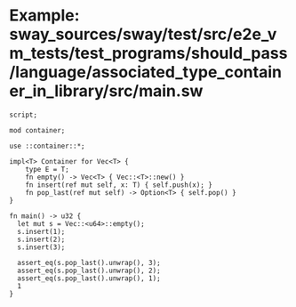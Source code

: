 # Example: sway_sources/sway/test/src/e2e_vm_tests/test_programs/should_pass/language/associated_type_container_in_library/src/main.sw

```sway
script;

mod container;

use ::container::*;

impl<T> Container for Vec<T> {
    type E = T;
    fn empty() -> Vec<T> { Vec::<T>::new() }
    fn insert(ref mut self, x: T) { self.push(x); }
    fn pop_last(ref mut self) -> Option<T> { self.pop() }
}

fn main() -> u32 {
  let mut s = Vec::<u64>::empty();
  s.insert(1);
  s.insert(2);
  s.insert(3);

  assert_eq(s.pop_last().unwrap(), 3);
  assert_eq(s.pop_last().unwrap(), 2);
  assert_eq(s.pop_last().unwrap(), 1);
  1
}

```
